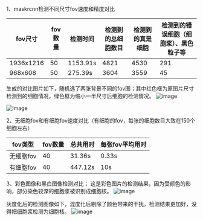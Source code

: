 
1、maskrcnn检测不同尺寸fov速度和精度对比

| fov尺寸   | fov数量 | 检测时间 | 检测到的总细胞数目 | 检测到的真是细胞 | 检测到的错误细胞（细胞浆）、黑色粒子等 |
|-----------|---------|----------|--------------------|------------------|----------------------------------------|
| 1936x1216 | 50      | 1153.91s | 4821               | 4530             | 291                                    |
| 968x608   | 50      | 275.39s  | 3604               | 3559             | 45                                     |

生成的对比图片如下，随机选了两张背景不同的fov图；其中红色框为原图片尺寸检测到的细胞情况，绿色框为缩小一半尺寸后细胞的检测情况。
![image](https://github.com/paulxiong/cervical/blob/master/segmentation_Mask_RCNN/mrcnn/images/IMG002x014.JPG_.png_.png)

![image](https://github.com/paulxiong/cervical/blob/master/segmentation_Mask_RCNN/mrcnn/images/IMG002x017.JPG_.png_.png)

2、无细胞fov和有细胞fov速度对比（有细胞的fov，每张的细胞数目大致在150个细胞左右）

| fov类型   | fov数量 | 总共用时 | 每张fov平均用时 |
|-----------|---------|----------|-----------------|
| 无细胞fov | 40      | 31.36s   | 0.33s           |
| 有细胞fov | 40      | 447.12s  | 10s             |

3、彩色图像和黑白图像检测对比；
  这是彩色图片的检测结果，因为受颜色的影响，部分染色较深的细胞浆被识别成细胞核。
  ![image](https://github.com/paulxiong/cervical/blob/master/segmentation_Mask_RCNN/mrcnn/images/redhouse2019661817144IMG053x021.JPG1_.png)
  
  灰度化后的检测图像如下，混度化后剔除了颜色带来的干扰，检测结果更加好，没得把细胞浆检测为细胞核。
  ![image](https://github.com/paulxiong/cervical/blob/master/segmentation_Mask_RCNN/mrcnn/images/redhouse2019661817144IMG053x021.JPG_.png)

